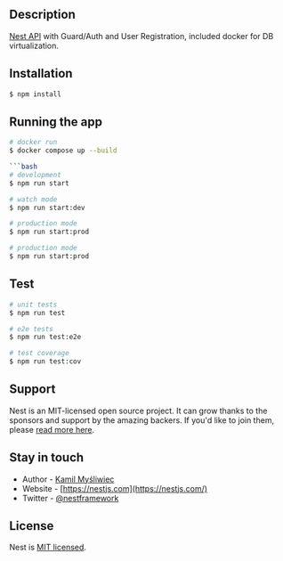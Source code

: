 ## Description

[Nest API](https://github.com/nestjs/nest) with Guard/Auth and User Registration, included docker for DB virtualization.

## Installation

```bash
$ npm install
```

## Running the app

````bash
# docker run
$ docker compose up --build

```bash
# development
$ npm run start

# watch mode
$ npm run start:dev

# production mode
$ npm run start:prod

# production mode
$ npm run start:prod
````

## Test

```bash
# unit tests
$ npm run test

# e2e tests
$ npm run test:e2e

# test coverage
$ npm run test:cov
```

## Support

Nest is an MIT-licensed open source project. It can grow thanks to the sponsors and support by the amazing backers. If you'd like to join them, please [read more here](https://docs.nestjs.com/support).

## Stay in touch

- Author - [Kamil Myśliwiec](https://kamilmysliwiec.com)
- Website - [https://nestjs.com](https://nestjs.com/)
- Twitter - [@nestframework](https://twitter.com/nestframework)

## License

Nest is [MIT licensed](LICENSE).

